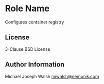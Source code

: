 Role Name
=========

Configures container registry

License
-------

3-Clause BSD License

Author Information
------------------

Michael Joseph Walsh <mjwalsh@nemonik.com>
